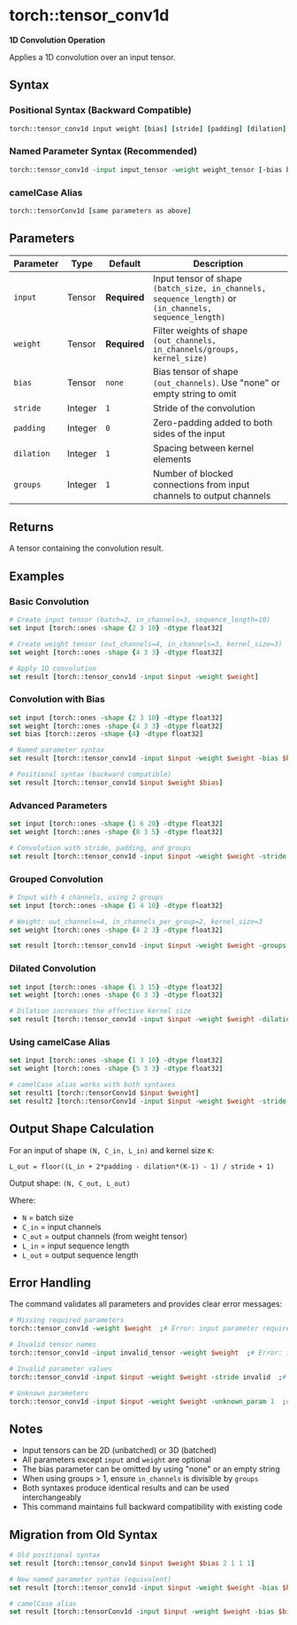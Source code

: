 # torch::tensor_conv1d

**1D Convolution Operation**

Applies a 1D convolution over an input tensor.

## Syntax

### Positional Syntax (Backward Compatible)
```tcl
torch::tensor_conv1d input weight [bias] [stride] [padding] [dilation] [groups]
```

### Named Parameter Syntax (Recommended)
```tcl
torch::tensor_conv1d -input input_tensor -weight weight_tensor [-bias bias_tensor] [-stride stride_value] [-padding padding_value] [-dilation dilation_value] [-groups groups_value]
```

### camelCase Alias
```tcl
torch::tensorConv1d [same parameters as above]
```

## Parameters

| Parameter | Type | Default | Description |
|-----------|------|---------|-------------|
| `input` | Tensor | **Required** | Input tensor of shape `(batch_size, in_channels, sequence_length)` or `(in_channels, sequence_length)` |
| `weight` | Tensor | **Required** | Filter weights of shape `(out_channels, in_channels/groups, kernel_size)` |
| `bias` | Tensor | `none` | Bias tensor of shape `(out_channels)`. Use "none" or empty string to omit |
| `stride` | Integer | `1` | Stride of the convolution |
| `padding` | Integer | `0` | Zero-padding added to both sides of the input |
| `dilation` | Integer | `1` | Spacing between kernel elements |
| `groups` | Integer | `1` | Number of blocked connections from input channels to output channels |

## Returns

A tensor containing the convolution result.

## Examples

### Basic Convolution
```tcl
# Create input tensor (batch=2, in_channels=3, sequence_length=10)
set input [torch::ones -shape {2 3 10} -dtype float32]

# Create weight tensor (out_channels=4, in_channels=3, kernel_size=3)  
set weight [torch::ones -shape {4 3 3} -dtype float32]

# Apply 1D convolution
set result [torch::tensor_conv1d -input $input -weight $weight]
```

### Convolution with Bias
```tcl
set input [torch::ones -shape {2 3 10} -dtype float32]
set weight [torch::ones -shape {4 3 3} -dtype float32]
set bias [torch::zeros -shape {4} -dtype float32]

# Named parameter syntax
set result [torch::tensor_conv1d -input $input -weight $weight -bias $bias]

# Positional syntax (backward compatible)
set result [torch::tensor_conv1d $input $weight $bias]
```

### Advanced Parameters
```tcl
set input [torch::ones -shape {1 6 20} -dtype float32]
set weight [torch::ones -shape {8 3 5} -dtype float32]

# Convolution with stride, padding, and groups
set result [torch::tensor_conv1d -input $input -weight $weight -stride 2 -padding 2 -groups 2]
```

### Grouped Convolution
```tcl
# Input with 4 channels, using 2 groups
set input [torch::ones -shape {1 4 10} -dtype float32]

# Weight: out_channels=4, in_channels_per_group=2, kernel_size=3
set weight [torch::ones -shape {4 2 3} -dtype float32]

set result [torch::tensor_conv1d -input $input -weight $weight -groups 2]
```

### Dilated Convolution
```tcl
set input [torch::ones -shape {1 3 15} -dtype float32]
set weight [torch::ones -shape {6 3 3} -dtype float32]

# Dilation increases the effective kernel size
set result [torch::tensor_conv1d -input $input -weight $weight -dilation 2]
```

### Using camelCase Alias
```tcl
set input [torch::ones -shape {1 3 10} -dtype float32]
set weight [torch::ones -shape {5 3 3} -dtype float32]

# camelCase alias works with both syntaxes
set result1 [torch::tensorConv1d $input $weight]
set result2 [torch::tensorConv1d -input $input -weight $weight -stride 2]
```

## Output Shape Calculation

For an input of shape `(N, C_in, L_in)` and kernel size `K`:

```
L_out = floor((L_in + 2*padding - dilation*(K-1) - 1) / stride + 1)
```

Output shape: `(N, C_out, L_out)`

Where:
- `N` = batch size
- `C_in` = input channels  
- `C_out` = output channels (from weight tensor)
- `L_in` = input sequence length
- `L_out` = output sequence length

## Error Handling

The command validates all parameters and provides clear error messages:

```tcl
# Missing required parameters
torch::tensor_conv1d -weight $weight  ;# Error: input parameter required

# Invalid tensor names
torch::tensor_conv1d -input invalid_tensor -weight $weight  ;# Error: invalid tensor

# Invalid parameter values
torch::tensor_conv1d -input $input -weight $weight -stride invalid  ;# Error: invalid stride

# Unknown parameters
torch::tensor_conv1d -input $input -weight $weight -unknown_param 1  ;# Error: unknown parameter
```

## Notes

- Input tensors can be 2D (unbatched) or 3D (batched)
- All parameters except `input` and `weight` are optional
- The bias parameter can be omitted by using "none" or an empty string
- When using groups > 1, ensure `in_channels` is divisible by `groups`
- Both syntaxes produce identical results and can be used interchangeably
- This command maintains full backward compatibility with existing code

## Migration from Old Syntax

```tcl
# Old positional syntax
set result [torch::tensor_conv1d $input $weight $bias 2 1 1 1]

# New named parameter syntax (equivalent)
set result [torch::tensor_conv1d -input $input -weight $weight -bias $bias -stride 2 -padding 1 -dilation 1 -groups 1]

# camelCase alias
set result [torch::tensorConv1d -input $input -weight $weight -bias $bias -stride 2 -padding 1 -dilation 1 -groups 1]
``` 